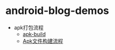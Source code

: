 # android-blog-demos

- apk打包流程 
	- [apk-build](./apk-build/README.md) 
	- [Apk文件构建流程](https://www.jianshu.com/p/c8ccf7ffa79e)